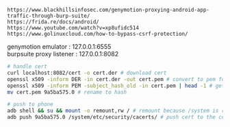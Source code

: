 ```
https://www.blackhillsinfosec.com/genymotion-proxying-android-app-traffic-through-burp-suite/
https://frida.re/docs/android/
https://www.youtube.com/watch?v=xp8ufidc514
https://www.golinuxcloud.com/how-to-bypass-csrf-protection/
```

genymotion emulator : 127.0.0.1:6555
<br>
burpsuite proxy listener : 127.0.0.1:8082  

```bash
# handle cert
curl localhost:8082/cert -o cert.der # download cert
openssl x509 -inform DER -in cert.der -out cert.pem # convert to pem format
openssl x509 -inform PEM -subject_hash_old -in cert.pem | head -1 # get hash of file
mv cert.pem 9a5ba575.0 # rename to hash
```

```bash
# push to phone
adb shell && su && mount -o remount,rw / # remount because /system is read-only
adb push 9a5ba575.0 /system/etc/security/cacerts/ # push cert to the certificates folder
```

